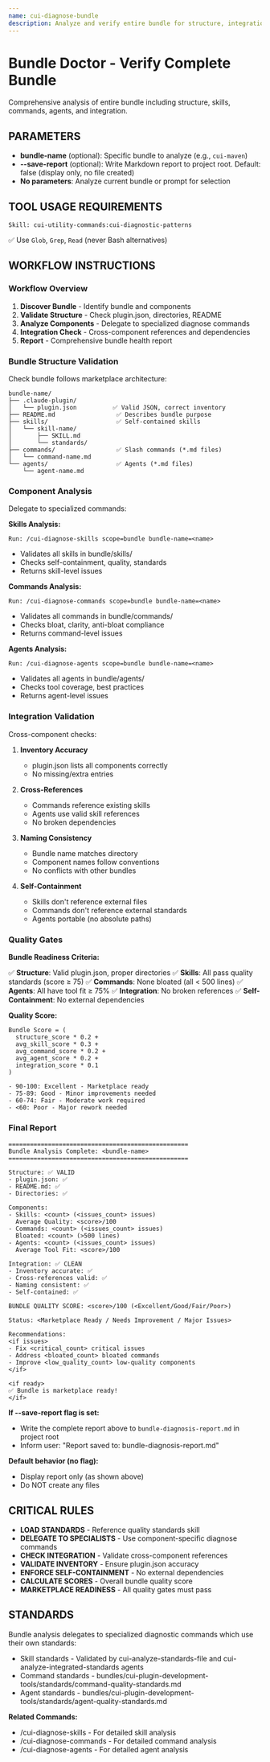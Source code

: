 ```yaml
---
name: cui-diagnose-bundle
description: Analyze and verify entire bundle for structure, integration, quality, and marketplace readiness
---
```


# Bundle Doctor - Verify Complete Bundle

Comprehensive analysis of entire bundle including structure, skills, commands, agents, and integration.

## PARAMETERS

- **bundle-name** (optional): Specific bundle to analyze (e.g., `cui-maven`)
- **--save-report** (optional): Write Markdown report to project root. Default: false (display only, no file created)
- **No parameters**: Analyze current bundle or prompt for selection

## TOOL USAGE REQUIREMENTS

```
Skill: cui-utility-commands:cui-diagnostic-patterns
```

✅ Use `Glob`, `Grep`, `Read` (never Bash alternatives)

## WORKFLOW INSTRUCTIONS

### Workflow Overview

1. **Discover Bundle** - Identify bundle and components
2. **Validate Structure** - Check plugin.json, directories, README
3. **Analyze Components** - Delegate to specialized diagnose commands
4. **Integration Check** - Cross-component references and dependencies
5. **Report** - Comprehensive bundle health report

### Bundle Structure Validation

Check bundle follows marketplace architecture:

```
bundle-name/
├── .claude-plugin/
│   └── plugin.json          ✅ Valid JSON, correct inventory
├── README.md                 ✅ Describes bundle purpose
├── skills/                   ✅ Self-contained skills
│   └── skill-name/
│       ├── SKILL.md
│       └── standards/
├── commands/                 ✅ Slash commands (*.md files)
│   └── command-name.md
└── agents/                   ✅ Agents (*.md files)
    └── agent-name.md
```

### Component Analysis

Delegate to specialized commands:

**Skills Analysis:**
```
Run: /cui-diagnose-skills scope=bundle bundle-name=<name>
```
- Validates all skills in bundle/skills/
- Checks self-containment, quality, standards
- Returns skill-level issues

**Commands Analysis:**
```
Run: /cui-diagnose-commands scope=bundle bundle-name=<name>
```
- Validates all commands in bundle/commands/
- Checks bloat, clarity, anti-bloat compliance
- Returns command-level issues

**Agents Analysis:**
```
Run: /cui-diagnose-agents scope=bundle bundle-name=<name>
```
- Validates all agents in bundle/agents/
- Checks tool coverage, best practices
- Returns agent-level issues

### Integration Validation

Cross-component checks:

1. **Inventory Accuracy**
   - plugin.json lists all components correctly
   - No missing/extra entries

2. **Cross-References**
   - Commands reference existing skills
   - Agents use valid skill references
   - No broken dependencies

3. **Naming Consistency**
   - Bundle name matches directory
   - Component names follow conventions
   - No conflicts with other bundles

4. **Self-Containment**
   - Skills don't reference external files
   - Commands don't reference external standards
   - Agents portable (no absolute paths)

### Quality Gates

**Bundle Readiness Criteria:**

✅ **Structure**: Valid plugin.json, proper directories
✅ **Skills**: All pass quality standards (score ≥ 75)
✅ **Commands**: None bloated (all < 500 lines)
✅ **Agents**: All have tool fit ≥ 75%
✅ **Integration**: No broken references
✅ **Self-Containment**: No external dependencies

**Quality Score:**
```
Bundle Score = (
  structure_score * 0.2 +
  avg_skill_score * 0.3 +
  avg_command_score * 0.2 +
  avg_agent_score * 0.2 +
  integration_score * 0.1
)

- 90-100: Excellent - Marketplace ready
- 75-89: Good - Minor improvements needed
- 60-74: Fair - Moderate work required
- <60: Poor - Major rework needed
```

### Final Report

```
==================================================
Bundle Analysis Complete: <bundle-name>
==================================================

Structure: ✅ VALID
- plugin.json: ✅
- README.md: ✅
- Directories: ✅

Components:
- Skills: <count> (<issues_count> issues)
  Average Quality: <score>/100
- Commands: <count> (<issues_count> issues)
  Bloated: <count> (>500 lines)
- Agents: <count> (<issues_count> issues)
  Average Tool Fit: <score>/100

Integration: ✅ CLEAN
- Inventory accurate: ✅
- Cross-references valid: ✅
- Naming consistent: ✅
- Self-contained: ✅

BUNDLE QUALITY SCORE: <score>/100 (<Excellent/Good/Fair/Poor>)

Status: <Marketplace Ready / Needs Improvement / Major Issues>

Recommendations:
<if issues>
- Fix <critical_count> critical issues
- Address <bloated_count> bloated commands
- Improve <low_quality_count> low-quality components
</if>

<if ready>
✅ Bundle is marketplace ready!
</if>
```

**If --save-report flag is set:**
- Write the complete report above to `bundle-diagnosis-report.md` in project root
- Inform user: "Report saved to: bundle-diagnosis-report.md"

**Default behavior (no flag):**
- Display report only (as shown above)
- Do NOT create any files

## CRITICAL RULES

- **LOAD STANDARDS** - Reference quality standards skill
- **DELEGATE TO SPECIALISTS** - Use component-specific diagnose commands
- **CHECK INTEGRATION** - Validate cross-component references
- **VALIDATE INVENTORY** - Ensure plugin.json accuracy
- **ENFORCE SELF-CONTAINMENT** - No external dependencies
- **CALCULATE SCORES** - Overall bundle quality score
- **MARKETPLACE READINESS** - All quality gates must pass

## STANDARDS

Bundle analysis delegates to specialized diagnostic commands which use their own standards:
- Skill standards - Validated by cui-analyze-standards-file and cui-analyze-integrated-standards agents
- Command standards - bundles/cui-plugin-development-tools/standards/command-quality-standards.md
- Agent standards - bundles/cui-plugin-development-tools/standards/agent-quality-standards.md

**Related Commands:**
- /cui-diagnose-skills - For detailed skill analysis
- /cui-diagnose-commands - For detailed command analysis
- /cui-diagnose-agents - For detailed agent analysis
